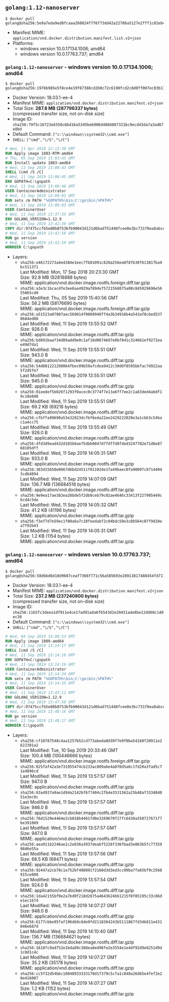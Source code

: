 ## `golang:1.12-nanoserver`

```console
$ docker pull golang@sha256:5e9a7eda9ed8fcaaa260824f7f6f73dd42a22786a5127e2fff1c02eb451a187f
```

-	Manifest MIME: `application/vnd.docker.distribution.manifest.list.v2+json`
-	Platforms:
	-	windows version 10.0.17134.1006; amd64
	-	windows version 10.0.17763.737; amd64

### `golang:1.12-nanoserver` - windows version 10.0.17134.1006; amd64

```console
$ docker pull golang@sha256:1976b985e5f8ce4e19f87388cd2b0c72c6190fcd2c8d0ff007ec03b17078589f
```

-	Docker Version: 18.03.1-ee-4
-	Manifest MIME: `application/vnd.docker.distribution.manifest.v2+json`
-	Total Size: **287.8 MB (287796337 bytes)**  
	(compressed transfer size, not on-disk size)
-	Image ID: `sha256:79f5c16723e6350c6bd16a5345beb906d4884887321bc9ecd43da7a3ad67e8bd`
-	Default Command: `["c:\\windows\\system32\\cmd.exe"]`
-	`SHELL`: `["cmd","\/S","\/C"]`

```dockerfile
# Wed, 11 Apr 2018 22:12:30 GMT
RUN Apply image 1803-RTM-amd64
# Thu, 05 Sep 2019 15:03:45 GMT
RUN Install update 1803-amd64
# Wed, 11 Sep 2019 13:08:43 GMT
SHELL [cmd /S /C]
# Wed, 11 Sep 2019 13:08:45 GMT
ENV GOPATH=C:\gopath
# Wed, 11 Sep 2019 13:08:46 GMT
USER ContainerAdministrator
# Wed, 11 Sep 2019 13:09:02 GMT
RUN setx /m PATH "%GOPATH%\bin;C:\go\bin;%PATH%"
# Wed, 11 Sep 2019 13:09:03 GMT
USER ContainerUser
# Wed, 11 Sep 2019 13:37:55 GMT
ENV GOLANG_VERSION=1.12.9
# Wed, 11 Sep 2019 13:42:39 GMT
COPY dir:97475ccfb5e80b0753bfb90043d121d6bad751448fcee0e3bc731f0ea8abceff in C:\go 
# Wed, 11 Sep 2019 13:42:58 GMT
RUN go version
# Wed, 11 Sep 2019 13:42:59 GMT
WORKDIR C:\gopath
```

-	Layers:
	-	`sha256:e46172273a4e4384e1eec7fb01091c828a256ea0f87b30f61381fba9bc511371`  
		Last Modified: Mon, 17 Sep 2018 20:23:30 GMT  
		Size: 92.8 MB (92818888 bytes)  
		MIME: application/vnd.docker.image.rootfs.foreign.diff.tar.gzip
	-	`sha256:a3e3c1bcacdfe3ee6aa4929af89de757215b8075a00c845029696e5655065cd0`  
		Last Modified: Thu, 05 Sep 2019 15:40:56 GMT  
		Size: 58.2 MB (58176690 bytes)  
		MIME: application/vnd.docker.image.rootfs.foreign.diff.tar.gzip
	-	`sha256:a51523a07007aec569014f00899407f4a3b34916b4a543af8cbed5370684ed08`  
		Last Modified: Wed, 11 Sep 2019 13:55:52 GMT  
		Size: 926.0 B  
		MIME: application/vnd.docker.image.rootfs.diff.tar.gzip
	-	`sha256:bd891baaf34d89add9e0c1af16d0674697e8bf841c324661ef9272eae49d7da1`  
		Last Modified: Wed, 11 Sep 2019 13:55:51 GMT  
		Size: 943.0 B  
		MIME: application/vnd.docker.image.rootfs.diff.tar.gzip
	-	`sha256:54d081221298064fbec09b59afcdea9412c30d0f8595bbfac7d922aa5f2d5fe7`  
		Last Modified: Wed, 11 Sep 2019 13:55:51 GMT  
		Size: 945.0 B  
		MIME: application/vnd.docker.image.rootfs.diff.tar.gzip
	-	`sha256:01eedef5b026f1293f0acec0c3774f7e13a6ff7ee2c1a83ded4abdf19c18e848`  
		Last Modified: Wed, 11 Sep 2019 13:55:51 GMT  
		Size: 69.2 KB (69218 bytes)  
		MIME: application/vnd.docker.image.rootfs.diff.tar.gzip
	-	`sha256:cfbffa99690a53e32823dcfbf6eda22ee2429222020e3a1cbb3c54bac1a4cc75`  
		Last Modified: Wed, 11 Sep 2019 13:55:49 GMT  
		Size: 926.0 B  
		MIME: application/vnd.docker.image.rootfs.diff.tar.gzip
	-	`sha256:4fd3d9ead432d103b6ae75dbb0047d7fdffd8fded3247702e71d6e8760105dff`  
		Last Modified: Wed, 11 Sep 2019 14:05:31 GMT  
		Size: 933.0 B  
		MIME: application/vnd.docker.image.rootfs.diff.tar.gzip
	-	`sha256:303d15b50e0667d6bd24511f011024e1fa49baec0fa90097c87144043cd64894`  
		Last Modified: Wed, 11 Sep 2019 14:07:09 GMT  
		Size: 136.7 MB (136684518 bytes)  
		MIME: application/vnd.docker.image.rootfs.diff.tar.gzip
	-	`sha256:9e9ea17ae383ea28bde5f2db8ceb79c02ae4646c33413f227905449c6cd4c5de`  
		Last Modified: Wed, 11 Sep 2019 14:05:32 GMT  
		Size: 41.2 KB (41196 bytes)  
		MIME: application/vnd.docker.image.rootfs.diff.tar.gzip
	-	`sha256:f3ef7d7e59ec1f00a6a7c10feedabf2c04bdc50e3c8b564c07f9d20ea7f92b43`  
		Last Modified: Wed, 11 Sep 2019 14:05:31 GMT  
		Size: 1.2 KB (1154 bytes)  
		MIME: application/vnd.docker.image.rootfs.diff.tar.gzip

### `golang:1.12-nanoserver` - windows version 10.0.17763.737; amd64

```console
$ docker pull golang@sha256:58dbbd6d10d9607ceaf7366f771c56a585693e28913817488454fd711a51a00e
```

-	Docker Version: 18.03.1-ee-4
-	Manifest MIME: `application/vnd.docker.distribution.manifest.v2+json`
-	Total Size: **237.2 MB (237240800 bytes)**  
	(compressed transfer size, not on-disk size)
-	Image ID: `sha256:11b5fc3deea1df911e4ce17ad91ada6f6543d2e20431ade8be12dd60c140ec38`
-	Default Command: `["c:\\windows\\system32\\cmd.exe"]`
-	`SHELL`: `["cmd","\/S","\/C"]`

```dockerfile
# Wed, 04 Sep 2019 14:00:53 GMT
RUN Apply image 1809-amd64
# Wed, 11 Sep 2019 13:14:17 GMT
SHELL [cmd /S /C]
# Wed, 11 Sep 2019 13:14:18 GMT
ENV GOPATH=C:\gopath
# Wed, 11 Sep 2019 13:14:19 GMT
USER ContainerAdministrator
# Wed, 11 Sep 2019 13:14:34 GMT
RUN setx /m PATH "%GOPATH%\bin;C:\go\bin;%PATH%"
# Wed, 11 Sep 2019 13:14:35 GMT
USER ContainerUser
# Wed, 11 Sep 2019 13:43:11 GMT
ENV GOLANG_VERSION=1.12.9
# Wed, 11 Sep 2019 13:47:58 GMT
COPY dir:97475ccfb5e80b0753bfb90043d121d6bad751448fcee0e3bc731f0ea8abceff in C:\go 
# Wed, 11 Sep 2019 13:48:16 GMT
RUN go version
# Wed, 11 Sep 2019 13:48:17 GMT
WORKDIR C:\gopath
```

-	Layers:
	-	`sha256:cf10787548c4aa1257b52cd773abeda0d39f7e9f0ba54160f20911e2622301a2`  
		Last Modified: Tue, 10 Sep 2019 20:33:46 GMT  
		Size: 100.4 MB (100446666 bytes)  
		MIME: application/vnd.docker.image.rootfs.foreign.diff.tar.gzip
	-	`sha256:825faf42a3e731955474cb233ac889abe4a070d5a6c1fd20a3fad5c71e4896cd`  
		Last Modified: Wed, 11 Sep 2019 13:57:57 GMT  
		Size: 947.0 B  
		MIME: application/vnd.docker.image.rootfs.diff.tar.gzip
	-	`sha256:83ad937a9ae1d94a2142bf677404c2fb4e3531562a25b48af333d84051e3ec9c`  
		Last Modified: Wed, 11 Sep 2019 13:57:57 GMT  
		Size: 946.0 B  
		MIME: application/vnd.docker.image.rootfs.diff.tar.gzip
	-	`sha256:76d1529e4464e2cb018b4461fd0e3269670f27fc6430a350727671f7be391089`  
		Last Modified: Wed, 11 Sep 2019 13:57:57 GMT  
		Size: 947.0 B  
		MIME: application/vnd.docker.image.rootfs.diff.tar.gzip
	-	`sha256:aea911b2246ae1c2e836a3937deabf5226f336fbad3e863b5fc7735998d6e55a`  
		Last Modified: Wed, 11 Sep 2019 13:57:56 GMT  
		Size: 68.5 KB (68471 bytes)  
		MIME: application/vnd.docker.image.rootfs.diff.tar.gzip
	-	`sha256:92447a2cb78c1e752bf408891f2160d3d3ed3cc09ba7fa65bf9c2568915ce808`  
		Last Modified: Wed, 11 Sep 2019 13:57:54 GMT  
		Size: 924.0 B  
		MIME: application/vnd.docker.image.rootfs.diff.tar.gzip
	-	`sha256:1da42155bf9e2a7bd0f218d2875a4643624bb1215f8f85195c33c86de1ec167d`  
		Last Modified: Wed, 11 Sep 2019 14:07:27 GMT  
		Size: 948.0 B  
		MIME: application/vnd.docker.image.rootfs.diff.tar.gzip
	-	`sha256:6177cbbe95faf196db9c6de9fd2118364243b5111867fd34b811e431846e687d`  
		Last Modified: Wed, 11 Sep 2019 14:10:40 GMT  
		Size: 136.7 MB (136684621 bytes)  
		MIME: application/vnd.docker.image.rootfs.diff.tar.gzip
	-	`sha256:1618fc9ad752e1bda89c388ea8ed98fe2e3554e1e4df92d9e8251d9d1c0d1c4c`  
		Last Modified: Wed, 11 Sep 2019 14:07:27 GMT  
		Size: 35.2 KB (35178 bytes)  
		MIME: application/vnd.docker.image.rootfs.diff.tar.gzip
	-	`sha256:cc5f32d54bbc18048933333170d1f379c5cfa1c048a26d65e4fef2e28e416087`  
		Last Modified: Wed, 11 Sep 2019 14:07:27 GMT  
		Size: 1.2 KB (1152 bytes)  
		MIME: application/vnd.docker.image.rootfs.diff.tar.gzip

